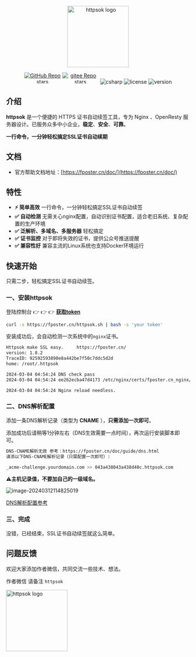 <p align="center"><a href="https://fposter.cn/doc/" target="_blank"><img width="168" src="https://fposter.cn/dassets/httpsok-logo.png" alt="httpsok logo"></a></p>

<p align="center">
  <a href="https://github.com/httpsok/httpsok" class="link github-link" target="_blank"><img style="max-width: 100px; max-height: 30px;" alt="GitHub Repo stars" src="https://img.shields.io/github/stars/httpsok/httpsok?style=social"></a>
  <a href="https://gitee.com/httpsok/httpsok" class="link gitee-link" target="_blank"><img style="max-width: 100px; max-height: 30px;" alt="gitee Repo stars" src="https://gitee.com/httpsok/httpsok/badge/star.svg"></a>
  <img style="max-width: 100px; max-height: 30px;" alt="csharp" src="https://img.shields.io/badge/language-shell-brightgreen.svg">
  <img style="max-width: 100px; max-height: 30px;"alt="license" src="https://img.shields.io/badge/license-MIT-blue.svg">
  <img style="max-width: 100px; max-height: 30px;"alt="version" src="https://img.shields.io/badge/version-1.8.2-brightgreen">
</p>

## 介绍

**httpsok** 是一个便捷的 HTTPS 证书自动续签工具，专为 Nginx 、OpenResty 服务器设计。已服务众多中小企业，**稳定**、**安全**、**可靠**。

**一行命令，一分钟轻松搞定SSL证书自动续期**

## 文档

- 官方帮助文档地址：[https://fposter.cn/doc/](https://fposter.cn/doc/)

## 特性

- **⚡️ 简单高效** 一行命令，一分钟轻松搞定SSL证书自动续签
- **✅ 自动检测** 无需关心nginx配置，自动识别证书配置，适合老旧系统、复杂配置的生产环境
- **✅ 泛解析、多域名、多服务器** 轻松搞定
- **✅ 证书监控** 对于即将失效的证书，提供公众号推送提醒
- **✅ 兼容性好** 兼容主流的Linux系统也支持Docker环境运行

## 快速开始

只需二步，轻松搞定SSL证书自动续签。

### 一、安装httpsok

登陆控制台 👉 👉 👉 **[获取token](https://fposter.cn/console/)**

```bash
curl -s https://fposter.cn/httpsok.sh | bash -s 'your token'
```

安装成功后，会自动检测一次系统中的`nginx`证书。

```bash
Httpsok make SSL easy.     https://fposter.cn/ 
version: 1.8.2
TraceID: 92592593890e8a442be7f50c7ddc5d2d
home: /root/.httpsok

2024-03-04 04:54:24 DNS check pass
2024-03-04 04:54:24 ee262ecba47d4173 /etc/nginx/certs/fposter.cn_nginx/fposter.cn_bundle.crt Cert valid

2024-03-04 04:54:24 Nginx reload needless.
```


### 二、DNS解析配置

添加一条DNS解析记录（类型为 **CNAME** ），**只需添加一次即可**。

添加成功后请稍等1分钟左右（DNS生效需要一点时间），再次运行安装脚本即可。

```bash
DNS-CNAME解析无效 参考：https://fposter.cn/doc/guide/dns.html
请添以下DNS-CNAME解析记录（只需配置一次即可）: 

_acme-challenge.yourdomain.com >> 043a438043a438d40c.httpsok.com
```

**⚠️主机记录值，不要加自己的一级域名。**

![image-20240312114825019](https://fposter.cn/dassets/image-20240312114825019.png)

[DNS解析配置参考](https://fposter.cn/doc/guide/dns.html)

### 三、完成

没错，已经结束，SSL证书自动续签就这么简单。

## 问题反馈

欢迎大家添加作者微信，共同交流一些技术、想法。

作者微信 请备注 `httpsok`

<img width="168" src="https://fposter.cn/dassets/qrcode.png" alt="httpsok logo">
